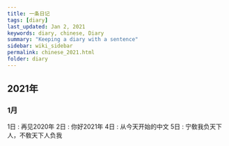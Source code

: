 ```yaml
---
title: 一条日记
tags: [diary]
last_updated: Jan 2, 2021
keywords: diary, chinese, Diary
summary: "Keeping a diary with a sentence"
sidebar: wiki_sidebar
permalink: chinese_2021.html
folder: diary
---
```


## 2021年

### 1月

1日 : 再见2020年
2日 : 你好2021年
4日 : 从今天开始的中文
5日 : 宁敎我负天下人，不敎天下人负我